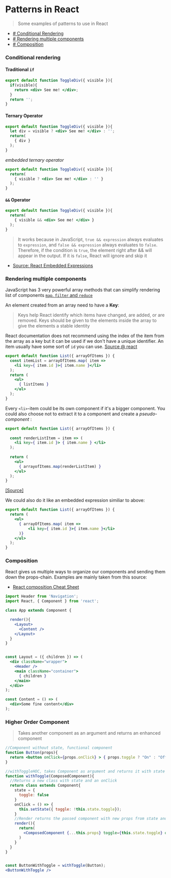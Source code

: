 # Patterns in React
> Some examples of patterns to use in React

* [# Conditional Rendering](#conditional-rendering)
* [# Rendering multiple components](#rendering-multiple-components)
* [# Composition](#composition)

### Conditional rendering

#### Traditional `if`

```jsx
export default function ToggleDiv({ visible }){
  if(visible){
    return <div> See me! </div>;
  }
  return '';
}
```

#### Ternary Operator

```jsx
export default function ToggleDiv({ visible }){
  let div = visible ? <div> See me! </div> : '';
  return(
    { div }
  );
}
```

_embedded ternary operator_
```jsx
export default function ToggleDiv({ visible }){
  return(
    { visible ? <div> See me! </div> : '' }
  );
}
```

#### `&&` Operator

```jsx
export default function ToggleDiv({ visible }){
  return(
    { visible && <div> See me! </div> }
  );
}
```
>It works because in JavaScript, `true && expression` always evaluates to `expression`, and `false && expression` always evaluates to `false`.
Therefore, if the condition is `true`, the element right after && will appear in the output. If it is `false`, React will ignore and skip it

* [Source: React Embedded Expressions](https://facebook.github.io/react/docs/introducing-jsx.html#embedding-expressions-in-jsx)

### Rendering multiple components

JavaScript has 3 very powerful array methods that can simplify rendering list of components [`map`, `filter` and `reduce`](https://danmartensen.svbtle.com/javascripts-map-reduce-and-filter)

An element created from an array need to have a **Key**:
>Keys help React identify which items have changed, are added, or are removed. Keys should be given to the elements inside the array to give the elements a stable identity

React documentation does not recommend using the index of the item from the array as a key but it can be used if we don't have a unique identifier. An item usually have some sort of `id` you can use. [Source @ react](https://facebook.github.io/react/docs/lists-and-keys.html#keys)

```jsx
export default function List({ arrayOfItems }) {
  const itemList = arrayOfItems.map( item =>
    <li key={ item.id }>{ item.name }</li>
  );
  return (
    <ul>
      { listItems }
    </ul>
  );
}
``` 
Every `<li>`-item could be its own component if it's a bigger component. You could also choose not to extract it to a component and create a _pseudo-component_ :

```jsx
export default function List({ arrayOfItems }) {
  
  const renderListItem = item => (
    <li key={ item.id }> { item.name } </li>
  );
  
  return (
    <ul>
      { arrayofItems.map(renderListItem) }
    </ul>
  );
}

```
[[Source]](https://hackernoon.com/10-react-mini-patterns-c1da92f068c5)

We could also do it like an embedded expression similiar to above:

```jsx
export default function List({ arrayOfItems }) {
  return (
    <ul>
      { arrayOfItems.map( item =>
          <li key={ item.id }>{ item.name }</li>
      )}
    </ul>
  );
}

```

### Composition

React gives us multiple ways to organize our components and sending them down the props-chain. Examples are mainly taken from this source:

* [React composition Cheat Sheet](https://github.com/xat/react-component-composition-cheatsheet)

```jsx
import Header from 'Navigation';
import React, { Component } from 'react';

class App extends Component {

  render(){
    <Layout>
      <Content />
    </Layout>
  }
}


const Layout = ({ children }) => (
  <div className="wrapper">
    <Header />
    <main className="container">
      { children }
    </main>
  </div>
);

const Content = () => (
  <div>Some fine content</div>
);

```
### Higher Order Component
> Takes another component as an argument and returns an enhanced component

```jsx
//Component without state, functional component
function Button(props){
  return <button onClick={props.onClick} > { props.toggle ? "On" : "Off" } </button>
}

//withToggleHOC, takes Component as argument and returns it with state and a toggle function
function withToggle(ComposedComponent){
  //Returns a new class with state and an onClick
  return class extends Component{
    state = {
      toggle: false
    }
    onClick = () => {
      this.setState({ toggle: !this.state.toggle});
    }
    //Render returns the passed component with new props from state and passing the previous props
    render(){
      return(
        <ComposedComponent {...this.props} toggle={this.state.toggle} onClick={this.onClick} />
      )
    }
  }
}


const ButtonWithToggle = withToggle(Button);
<ButtonWithToggle />
```

